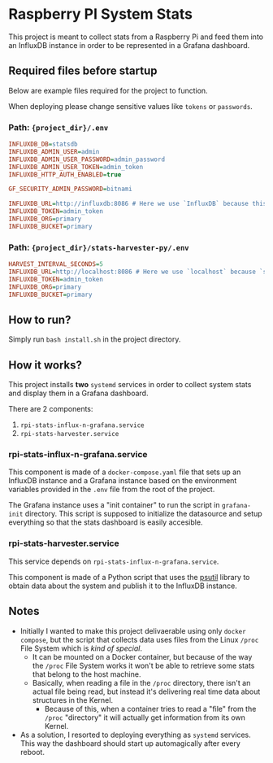 # Raspberry PI System Stats 

This project is meant to collect stats from a Raspberry Pi and feed them into an InfluxDB instance in order to be represented in a Grafana dashboard.

## Required files before startup

Below are example files required for the project to function.

When deploying please change sensitive values like `tokens` or `passwords`.

### Path: `{project_dir}/.env`

```ini
INFLUXDB_DB=statsdb
INFLUXDB_ADMIN_USER=admin
INFLUXDB_ADMIN_USER_PASSWORD=admin_password
INFLUXDB_ADMIN_USER_TOKEN=admin_token
INFLUXDB_HTTP_AUTH_ENABLED=true

GF_SECURITY_ADMIN_PASSWORD=bitnami

INFLUXDB_URL=http://influxdb:8086 # Here we use `InfluxDB` because this .env file is used in Docker compose
INFLUXDB_TOKEN=admin_token
INFLUXDB_ORG=primary
INFLUXDB_BUCKET=primary
```

### Path: `{project_dir}/stats-harvester-py/.env`

```ini
HARVEST_INTERVAL_SECONDS=5
INFLUXDB_URL=http://localhost:8086 # Here we use `localhost` because `stats-harvester-py` runs on host
INFLUXDB_TOKEN=admin_token
INFLUXDB_ORG=primary
INFLUXDB_BUCKET=primary
```

## How to run?

Simply run `bash install.sh` in the project directory.

## How it works?

This project installs **two** `systemd` services in order to collect system stats and display them in a Grafana dashboard.

There are 2 components:

1. `rpi-stats-influx-n-grafana.service`
2. `rpi-stats-harvester.service` 

### rpi-stats-influx-n-grafana.service

This component is made of a `docker-compose.yaml` file that sets up an InfluxDB instance and a Grafana instance based on the environment variables provided in the `.env` file from the root of the project.

The Grafana instance uses a "init container" to run the script in `grafana-init` directory. This script is supposed to initialize the datasource and setup everything so that the stats dashboard is easily accesible.


### rpi-stats-harvester.service

This service depends on `rpi-stats-influx-n-grafana.service`.

This component is made of a Python script that uses the [psutil](https://pypi.org/project/psutil/) library to obtain data about the system and publish it to the InfluxDB instance.

## Notes

* Initially I wanted to make this project delivaerable using only `docker compose`, but the script that collects data uses files from the Linux `/proc` File System which is *kind of special*. 
    * It can be mounted on a Docker container, but because of the way the `/proc` File System works it won't be able to retrieve some stats that belong to the host machine.
    * Basically, when reading a file in the `/proc` directory, there isn't an actual file being read, but instead it's delivering real time data about structures in the Kernel.
        * Because of this, when a container tries to read a "file" from the `/proc` "directory" it will actually get information from its own Kernel.
* As a solution, I resorted to deploying everything as `systemd` services. This way the dashboard should start up automagically after every reboot.
